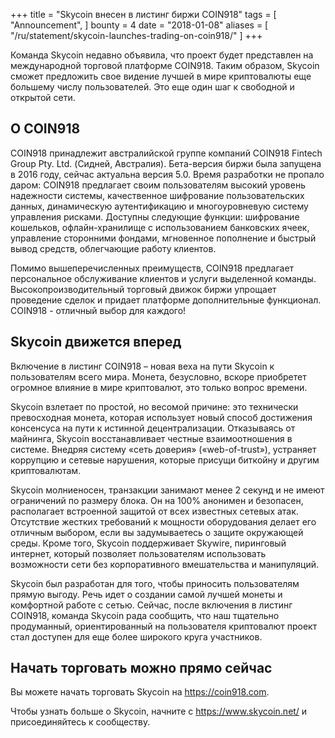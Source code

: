 +++
title = "Skycoin внесен в листинг биржи COIN918"
tags = [
    "Announcement",
]
bounty = 4
date = "2018-01-08"
aliases = [
	"/ru/statement/skycoin-launches-trading-on-coin918/"
]
+++

Команда Skycoin недавно объявила, что проект будет представлен на международной торговой платформе COIN918. Таким образом, Skycoin сможет предложить свое видение лучшей в мире криптовалюты еще большему числу пользователей. Это еще один шаг к свободной и открытой сети.

## О COIN918

COIN918 принадлежит австралийской группе компаний COIN918 Fintech Group Pty. Ltd. (Сидней, Австралия). Бета-версия биржи была запущена в 2016 году, сейчас актуальна версия 5.0. Время разработки не пропало даром: COIN918 предлагает своим пользователям высокий уровень надежности системы, качественное шифрование пользовательских данных, динамическую аутентификацию и многоуровневую систему управления рисками. Доступны следующие функции: шифрование кошельков, офлайн-хранилище с использованием банковских ячеек, управление сторонними фондами, мгновенное пополнение и быстрый вывод средств, облегчающие работу клиентов.

Помимо вышеперечисленных преимуществ, COIN918 предлагает персональное обслуживание клиентов и услуги выделенной команды. Высокопроизводительный торговый движок биржи упрощает проведение сделок и придает платформе дополнительные функционал. COIN918  - отличный выбор для каждого!

## Skycoin движется вперед

Включение в листинг COIN918 – новая веха на пути Skycoin к пользователям всего мира. Монета, безусловно, вскоре приобретет огромное влияние в мире криптовалют, это только вопрос времени.

Skycoin взлетает по простой, но весомой причине: это технически превосходная монета, которая использует новый способ достижения консенсуса на пути к истинной децентрализации. Отказываясь от майнинга, Skycoin восстанавливает честные взаимоотношения в системе. Внедряя систему «сеть доверия» («web-of-trust»), устраняет коррупцию и сетевые нарушения, которые присущи биткойну и другим криптовалютам.

Skycoin молниеносен, транзакции занимают менее 2 секунд и не имеют ограничений по размеру блока. Он на 100% анонимен и безопасен, располагает встроенной защитой от всех известных сетевых атак. Отсутствие жестких требований к мощности оборудования делает его отличным выбором, если вы задумываетесь о защите окружающей среды. Кроме того, Skycoin поддерживает Skywire, пиринговый интернет, который позволяет пользователям использовать возможности сети без корпоративного вмешательства и манипуляций.

Skycoin был разработан для того, чтобы приносить пользователям прямую выгоду. Речь идет о создании самой лучшей монеты и комфортной работе с сетью. Сейчас, после включения в листинг COIN918, команда Skycoin рада сообщить, что наш тщательно продуманный, ориентированный на пользователя криптовалют проект стал доступен для еще более широкого круга участников.

## Начать торговать можно прямо сейчас

Вы можете начать торговать Skycoin на https://coin918.com.

Чтобы узнать больше о Skycoin, начните с https://www.skycoin.net/ и присоединяйтесь к сообществу.
